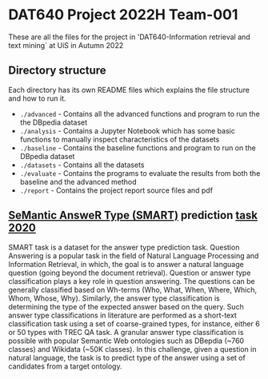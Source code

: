 # DAT640 Project 2022H Team-001

These are all the files for the project in 'DAT640-Information retrieval and text mining` at UiS in Autumn 2022

## Directory structure

Each directory has its own README files which explains the file structure and how to run it.

- `./advanced` - Contains all the advanced functions and program to run the the DBpedia dataset
- `./analysis` - Contains a Jupyter Notebook which has some basic functions to manually inspect characteristics of the datasets
- `./baseline` - Contains the baseline functions and program to run on the DBpedia dataset
- `./datasets` - Contains all the datasets
- `./evaluate` - Contains the programs to evaluate the results from both the baseline and the advanced method
- `./report` - Contains the project report source files and pdf

## [SeMantic AnsweR Type (SMART)](https://smart-task.github.io/) prediction [task 2020](https://smart-task.github.io/2020/)

SMART task is a dataset for the answer type prediction task. Question Answering is a popular task in the field of Natural Language Processing and Information Retrieval, in which, the goal is to answer a natural language question (going beyond the document retrieval). Question or answer type classification plays a key role in question answering. The questions can be generally classified based on Wh-terms (Who, What, When, Where, Which, Whom, Whose, Why). Similarly, the answer type classification is determining the type of the expected answer based on the query. Such answer type classifications in literature are performed as a short-text classification task using a set of coarse-grained types, for instance, either 6 or 50 types with TREC QA task. A granular answer type classification is possible with popular Semantic Web ontologies such as DBepdia (~760 classes) and Wikidata (~50K classes).
In this challenge, given a question in natural language, the task is to predict type of the answer using a set of candidates from a target ontology.
